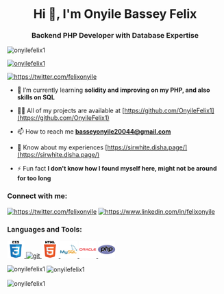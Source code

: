 <h1 align="center">Hi 👋, I'm Onyile Bassey Felix</h1>
<h3 align="center">Backend PHP Developer with Database Expertise</h3>

<p align="left"> <img src="https://komarev.com/ghpvc/?username=onyilefelix1&label=Profile%20views&color=0e75b6&style=flat" alt="onyilefelix1" /> </p>

<p align="left"> <a href="https://github.com/ryo-ma/github-profile-trophy"><img src="https://github-profile-trophy.vercel.app/?username=onyilefelix1" alt="onyilefelix1" /></a> </p>

<p align="left"> <a href="https://twitter.com/https://twitter.com/felixonyile?t=-1jg3iqauqeg06rh9z4qvw&s=09" target="blank"><img src="https://img.shields.io/twitter/follow/https://twitter.com/felixonyile?t=-1jg3iqauqeg06rh9z4qvw&s=09?logo=twitter&style=for-the-badge" alt="https://twitter.com/felixonyile" /></a> </p>

- 🌱 I’m currently learning **solidity and improving on my PHP, and also skills on SQL**

- 👨‍💻 All of my projects are available at [https://github.com/OnyileFelix1](https://github.com/OnyileFelix1)

- 📫 How to reach me **basseyonyile20044@gmail.com**

- 📄 Know about my experiences [https://sirwhite.disha.page/](https://sirwhite.disha.page/)

- ⚡ Fun fact **I don't know how I found myself here, might not be around for too long**

<h3 align="left">Connect with me:</h3>
<p align="left">
<a href="https://twitter.com/https://twitter.com/felixonyile" target="blank"><img align="center" src="https://raw.githubusercontent.com/rahuldkjain/github-profile-readme-generator/master/src/images/icons/Social/twitter.svg" alt="https://twitter.com/felixonyile" height="30" width="40" /></a>
<a href="https://linkedin.com/in/https://www.linkedin.com/in/felixonyile" target="blank"><img align="center" src="https://raw.githubusercontent.com/rahuldkjain/github-profile-readme-generator/master/src/images/icons/Social/linked-in-alt.svg" alt="https://www.linkedin.com/in/felixonyile" height="30" width="40" /></a>
</p>

<h3 align="left">Languages and Tools:</h3>
<p align="left"> <a href="https://www.w3schools.com/css/" target="_blank" rel="noreferrer"> <img src="https://raw.githubusercontent.com/devicons/devicon/master/icons/css3/css3-original-wordmark.svg" alt="css3" width="40" height="40"/> </a> <a href="https://git-scm.com/" target="_blank" rel="noreferrer"> <img src="https://www.vectorlogo.zone/logos/git-scm/git-scm-icon.svg" alt="git" width="40" height="40"/> </a> <a href="https://www.w3.org/html/" target="_blank" rel="noreferrer"> <img src="https://raw.githubusercontent.com/devicons/devicon/master/icons/html5/html5-original-wordmark.svg" alt="html5" width="40" height="40"/> </a> <a href="https://www.mysql.com/" target="_blank" rel="noreferrer"> <img src="https://raw.githubusercontent.com/devicons/devicon/master/icons/mysql/mysql-original-wordmark.svg" alt="mysql" width="40" height="40"/> </a> <a href="https://www.oracle.com/" target="_blank" rel="noreferrer"> <img src="https://raw.githubusercontent.com/devicons/devicon/master/icons/oracle/oracle-original.svg" alt="oracle" width="40" height="40"/> </a> <a href="https://www.php.net" target="_blank" rel="noreferrer"> <img src="https://raw.githubusercontent.com/devicons/devicon/master/icons/php/php-original.svg" alt="php" width="40" height="40"/> </a> </p>

<p><img align="left" src="https://github-readme-stats.vercel.app/api/top-langs?username=onyilefelix1&show_icons=true&locale=en&layout=compact" alt="onyilefelix1" /></p>

<p>&nbsp;<img align="center" src="https://github-readme-stats.vercel.app/api?username=onyilefelix1&show_icons=true&locale=en" alt="onyilefelix1" /></p>

<p><img align="center" src="https://github-readme-streak-stats.herokuapp.com/?user=onyilefelix1&" alt="onyilefelix1" /></p>

